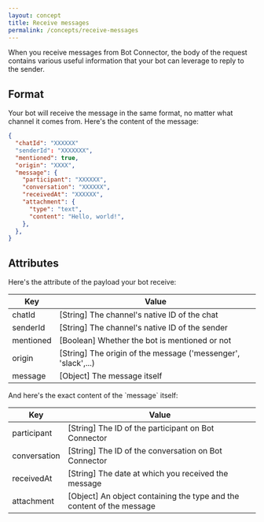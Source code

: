 ```yaml
---
layout: concept
title: Receive messages
permalink: /concepts/receive-messages
---
```


When you receive messages from Bot Connector, the body of the request contains various useful information that your bot can leverage to reply to the sender.

## Format

Your bot will receive the message in the same format, no matter what channel it comes from. Here's the content of the message:

~~~ json
{
  "chatId": "XXXXXX"
  "senderId": "XXXXXXX",
  "mentioned": true,
  "origin": "XXXX",
  "message": {
    "participant": "XXXXXX",
    "conversation": "XXXXXX",
    "receivedAt": "XXXXXX",
    "attachment": {
      "type": "text",
      "content": "Hello, world!",
    },
  },
}
~~~

## Attributes

Here's the attribute of the payload your bot receive:

| Key         | Value                                 |
| ---         | ------                                |
| chatId      | [String] The channel's native ID of the chat   |
| senderId    | [String] The channel's native ID of the sender |
| mentioned   | [Boolean] Whether the bot is mentioned or not   |
| origin      | [String] The origin of the message ('messenger', 'slack',...) |
| message     | [Object] The message itself                    |

And here's the exact content of the \`message\` itself:

| Key            | Value                                 |
| -------------- | ------                                |
| participant    | [String] The ID of the participant on Bot Connector                   |
| conversation   | [String] The ID of the conversation on Bot Connector                  |
| receivedAt     | [String] The date at which you received the message                   |
| attachment     | [Object] An object containing the type and the content of the message |
